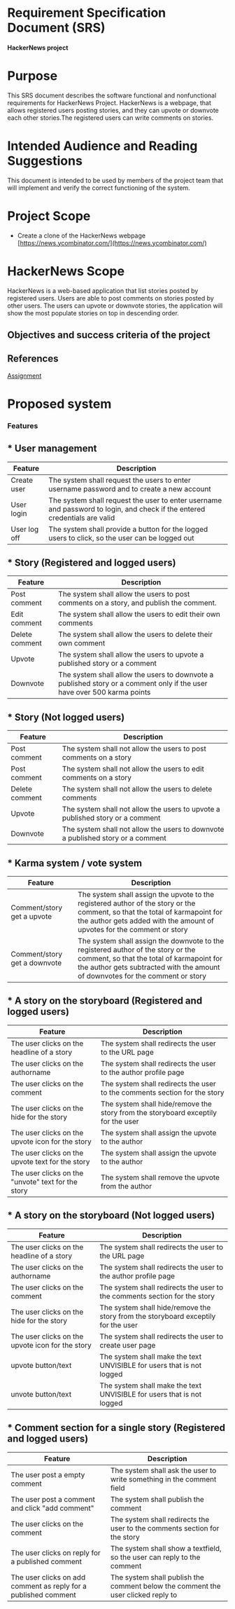 # Requirement Specification Document (SRS) 
#### HackerNews project


# Purpose 
This SRS document describes the software functional and nonfunctional requirements for HackerNews Project.
HackerNews is a webpage, that allows registered users posting stories, and they can upvote or downvote each other stories.The registered users can write comments on stories.


# Intended Audience and Reading Suggestions
This document is intended to be used by members of the project team that will implement and verify
the correct functioning of the system. 

# Project Scope
* Create a clone of the HackerNews webpage
[https://news.ycombinator.com/](https://news.ycombinator.com/)

# HackerNews Scope
HackerNews is a web-based application that list stories posted by registered users. Users are able to post comments on stories posted by other users. The users can upvote or downvote stories, the application will show the most populate stories on top in descending order.

## Objectives and success criteria of the project

## References
[Assignment](https://github.com/datsoftlyngby/soft2018fall-lsd-teaching-material/blob/master/assignments/01-HN%20Clone%20Task%20Description.ipynb)

# Proposed system
### Features

## *  User management
| Feature | Description | 
|---|---|
| Create user  |  The system shall request the users to enter username password and to create a new account |
| User login  |  The system shall request the user to enter username and password to login, and check if the entered credentials are valid |
| User log off  |  The system shall provide a button for the logged users to click, so the user can be logged out |


## *  Story (Registered and logged users)

| Feature | Description | 
|---|---|
| Post comment |  The system shall allow the users to post comments on a story, and publish the comment. |
| Edit comment |  The system shall allow the users to edit their own comments |
| Delete comment |  The system shall allow the users to delete their own comment |
| Upvote |  The system shall allow the users to upvote a published story or a comment |
| Downvote |  The system shall allow the users to downvote a published story or a comment only if the user have over 500 karma points |

## *  Story (Not logged users)
| Feature | Description | 
|---|---|
| Post comment |  The system shall not allow the users to post comments on a story |
| Post comment |  The system shall not allow the users to edit comments on a story |
| Delete comment |  The system shall not allow the users to delete comments |
| Upvote |  The system shall not allow the users to upvote a published story or a comment |
| Downvote |  The system shall not allow the users to downvote a published story or a comment |

## *  Karma system / vote system
| Feature | Description | 
|---|---|
| Comment/story get a upvote  |  The system shall assign the upvote to the registered author of the story or the comment, so that the total of karmapoint for the author gets added with the amount of upvotes for the comment or story |
| Comment/story get a downvote  |  The system shall assign the downvote to the registered author of the story or the comment, so that the total of karmapoint for the author gets subtracted with the amount of downvotes for the comment or story |

## *  A story on the storyboard (Registered and logged users)
| Feature | Description | 
|---|---|
| The user clicks on the headline of a story |  The system shall redirects the user to the URL page |
| The user clicks on the authorname  |  The system shall redirects the user to the author profile page |
| The user clicks on the comment  |  The system shall redirects the user to the comments section for the story |
| The user clicks on the hide for the story  |  The system shall hide/remove the story from the storyboard exceptily for the user |
| The user clicks on the upvote icon for the story  |  The system shall assign the upvote to the author |
| The user clicks on the upvote text for the story  |  The system shall assign the upvote to the author |
| The user clicks on the "unvote" text for the story  |  The system shall remove the upvote from the author |

## *  A story on the storyboard (Not logged users)
| Feature | Description | 
|---|---|
| The user clicks on the headline of a story |  The system shall redirects the user to the URL page |
| The user clicks on the authorname  |  The system shall redirects the user to the author profile page |
| The user clicks on the comment  |  The system shall redirects the user to the comments section for the story |
| The user clicks on the hide for the story  |  The system shall hide/remove the story from the storyboard exceptily for the user |
| The user clicks on the upvote icon for the story  |  The system shall redirects the user to create user page |
| upvote button/text  |  The system shall make the text UNVISIBLE for users that is not logged |
| unvote button/text |  The system shall make the text UNVISIBLE for users that is not logged |


## *  Comment section for a single story (Registered and logged users)
| Feature | Description | 
|---|---|
| The user post a empty comment |  The system shall ask the user to write something in the comment field |
| The user post a comment and click "add comment"  |  The system shall publish the comment |
| The user clicks on the comment  |  The system shall redirects the user to the comments section for the story |
| The user clicks on reply for a published comment  |  The system shall show a textfield, so the user can reply to the comment |
| The user clicks on add comment as reply for a published comment  | The system shall publish the comment below the comment the user clicked reply to |
